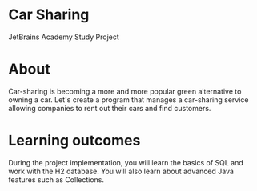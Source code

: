# Car Sharing
JetBrains Academy Study Project

# About
Car-sharing is becoming a more and more popular green alternative to owning a car. Let's create a program that manages a car-sharing service allowing companies to rent out their cars and find customers.

# Learning outcomes
During the project implementation, you will learn the basics of SQL and work with the H2 database. You will also learn about advanced Java features such as Collections.



